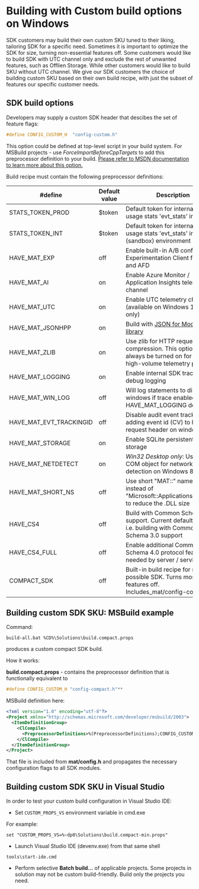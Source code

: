 # Building with Custom build options on Windows

SDK customers may build their own custom SKU tuned to their liking, tailoring SDK for a specific need. Sometimes it is important to optimize the SDK for size, turning non-essential features off. Some customers would like to build SDK with UTC channel only and exclude the rest of unwanted features, such as Offlien Storage. While other customers would like to build SKU without UTC channel. We give our SDK customers the choice of building custom SKU based on their own build recipe, with just the subset of features our specific customer needs.

## SDK build options

Developers may supply a custom SDK header that descibes the set of feature flags:

```cpp
#define CONFIG_CUSTOM_H  "config-custom.h"
```

This option could be defined at top-level script in your build system. For MSBuild projects - use _ForceImportBeforeCppTargets_ to add this preprocessor definition to your build. [Please refer to MSDN documentation to learn more about this option.](
https://docs.microsoft.com/en-us/cpp/ide/working-with-project-properties?view=vs-2017)

Build recipe must contain the following preprocessor definitions:

| #define   | Default value | Description |
|-----------|---------|----------|
| STATS_TOKEN_PROD |    $token    | Default token for internal SDK usage stats 'evt_stats' in PROD |
| STATS_TOKEN_INT | $token | Default token for internal SDK usage stats 'evt_stats' in INT (sandbox) environment |
| HAVE_MAT_EXP | off | Enable built-in A/B config and Experimentation Client for ECS and AFD |
| HAVE_MAT_AI | on | Enable Azure Monitor / Application Insights telemetry channel |
| HAVE_MAT_UTC | on | Enable UTC telemetry channel (available on Windows 10 RS2+ only) |
| HAVE_MAT_JSONHPP | on | Build with [JSON for Modern C++ library](https://github.com/nlohmann/json) |
| HAVE_MAT_ZLIB | on | Use zlib for HTTP requests compression. This option must always be turned on for any high-volume telemetry project |
| HAVE_MAT_LOGGING | on | Enable internal SDK tracing / debug logging |
| HAVE_MAT_WIN_LOG | off | Will log statements to disk on windows if trace enabled and HAVE_MAT_LOGGING defined |
| HAVE_MAT_EVT_TRACKINGID | off | Disable audit event tracking by adding event id (CV) to http request header on windows |
| HAVE_MAT_STORAGE | on | Enable SQLite persistent offline storage |
| HAVE_MAT_NETDETECT | on | _Win32 Desktop only_: Use NLM COM object for network cost detection on Windows 8+ |
| HAVE_MAT_SHORT_NS | off | Use short "MAT::" namespace instead of "Microsoft::Applications::Events::" to reduce the .DLL size |
| HAVE_CS4 | off | Build with Common Schema 4.0 support. Current default is `off`, i.e. building with Common Schema 3.0 support |
| HAVE_CS4_FULL | off | Enable additional Common Schema 4.0 protocol features needed by server / services SDK |
| COMPACT_SDK | off | Built-in build recipe for smallest possible SDK. Turns most features off. Includes_mat/config-compact.h_ |

## Building custom SDK SKU: MSBuild example

Command:

```console
build-all.bat %CD%\Solutions\build.compact.props
```

produces a custom compact SDK build.

How it works:

**build.compact.props** - contains the preprocessor definition that is functionally equivalent to

```cpp
#define CONFIG_CUSTOM_H "config-compact.h"**
```

MSBuild definition here:

```xml
<?xml version="1.0" encoding="utf-8"?>
<Project xmlns="http://schemas.microsoft.com/developer/msbuild/2003">
  <ItemDefinitionGroup>
    <ClCompile>
      <PreprocessorDefinitions>%(PreprocessorDefinitions);CONFIG_CUSTOM_H="config-compact.h"</PreprocessorDefinitions>
    </ClCompile>
  </ItemDefinitionGroup>
</Project>
```

That file is included from **mat/config.h** and propagates the necessary configuration flags to all SDK modules.

## Building custom SDK SKU in Visual Studio

In order to test your custom build configuration in Visual Studio IDE:

- Set `CUSTOM_PROPS_VS` environment variable in cmd.exe

For example:

```console
set "CUSTOM_PROPS_VS=%~dp0\Solutions\build.compact-min.props"
```

- Launch Visual Studio IDE (devenv.exe) from that same shell

```console
tools\start-ide.cmd
```

- Perform selective **Batch build...** of applicable projects. Some projects in solution may not be custom build-friendly. Build only the projects you need.
